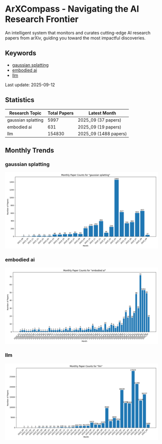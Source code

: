 # ArXCompass - Navigating the AI Research Frontier
An intelligent system that monitors and curates cutting-edge AI research papers from arXiv, guiding you toward the most impactful discoveries.

## Keywords

- [gaussian splatting](gaussian_splatting/)
- [embodied ai](embodied_ai/)
- [llm](llm/)

Last update: 2025-09-12

## Statistics

| Research Topic | Total Papers | Latest Month |
| --- | --- | --- |
| gaussian splatting | 5997 | 2025_09 (37 papers) |
| embodied ai | 631 | 2025_09 (19 papers) |
| llm | 154830 | 2025_09 (1488 papers) |

## Monthly Trends

### gaussian splatting

![Monthly Paper Counts for gaussian splatting](gaussian_splatting/monthly_stats.png)

### embodied ai

![Monthly Paper Counts for embodied ai](embodied_ai/monthly_stats.png)

### llm

![Monthly Paper Counts for llm](llm/monthly_stats.png)

